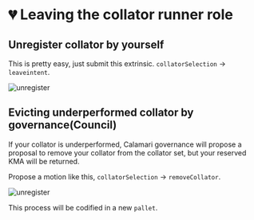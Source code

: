 # 💔 Leaving the collator runner role

## Unregister collator by yourself

This is pretty easy, just submit this extrinsic. `collatorSelection` → `leaveintent`.

![unregister](images/leave-by-yourself.png)

## Evicting underperformed collator by governance(Council)

If your collator is underperformed, Calamari governance will propose a proposal to remove your collator from the collator set, but your reserved KMA will be returned.

Propose a motion like this, `collatorSelection` → `removeCollator`.

![unregister](images/leave-by-council.png)

This process will be codified in a new `pallet`. 